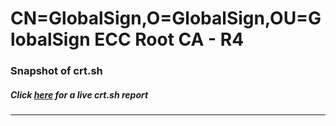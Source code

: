 # CN=GlobalSign,O=GlobalSign,OU=GlobalSign ECC Root CA - R4
### Snapshot of crt.sh
##### Click [here](https://crt.sh/?q=Serial_1F07B1827FD908989C64F72C23223CCF14) for a live crt.sh report

---
